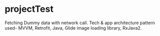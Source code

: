 # projectTest
Fetching Dummy data with network call. Tech & app architecture pattern used-
MVVM, Retrofit, Java, Glide image loading library, RxJava2.
